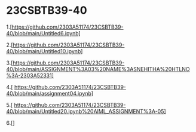 # 23CSBTB39-40
1.[https://github.com/2303A51174/23CSBTB39-40/blob/main/Untitled6.ipynb]

2.[https://github.com/2303A51174/23CSBTB39-40/blob/main/Untitled10.ipynb]

3.[https://github.com/2303A51174/23CSBTB39-40/blob/main/ASSIGNMENT%3A03%20NAME%3ASNEHITHA%20HTLNO%3A-2303A52331]

4.[ https://github.com/2303A51174/23CSBTB39-40/blob/main/assignment04.ipynb]

5.[ https://github.com/2303A51174/23CSBTB39-40/blob/main/Untitled20.ipynb%20AIML_ASSIGNMENT%3A-05]

6.[]

